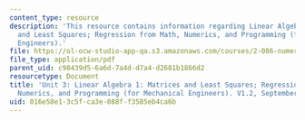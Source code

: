 ```yaml
---
content_type: resource
description: 'This resource contains information regarding Linear Algebra 1: Matrices
  and Least Squares; Regression from Math, Numerics, and Programming (for Mechanical
  Engineers).'
file: https://ol-ocw-studio-app-qa.s3.amazonaws.com/courses/2-086-numerical-computation-for-mechanical-engineers-fall-2012/016e58e13c5fca3e088ff3585eb4ca6b_MIT2_086F12_notes_unit3.pdf
file_type: application/pdf
parent_uid: c98439d5-6a6d-7a4d-d7a4-d2681b1866d2
resourcetype: Document
title: 'Unit 3: Linear Algebra 1: Matrices and Least Squares; Regression from Math,
  Numerics, and Programming (for Mechanical Engineers). V1.2, September 2012.'
uid: 016e58e1-3c5f-ca3e-088f-f3585eb4ca6b
---
```

